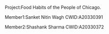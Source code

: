 Project:Food Habits of the People of Chicago.

Member1:Sanket Nitin Wagh 
CWID:A20330391

Member2:Shashank Sharma
CWID:A20330372

